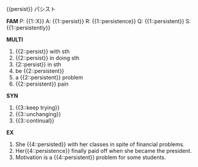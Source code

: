 {{persist}}
パシスト


**FAM**
P: {{1::X}}
A: {{1::persist}}
R: {{1::persistence}}
Q: {{1::persistent}}
S: {{1::persistently}}

**MULTI**
1. {{2::persist}} with sth
2. {{2::persist}} in doing sth
3. {2::persist}} in sth
4. be {{2::persistent}}
5. a {{2::persistent}} problem
6. {{2::persistent}} pain

**SYN**
1. {{3::keep trying}}
2. {{3::unchanging}}
3. {{3::continual}}

**EX**
1. She {{4::persisted}} with her classes in spite of financial problems.
2. Her{{4::persistence}} finally paid off when she became the president.
3. Motivation is a {{4::persistent}} problem for some students.